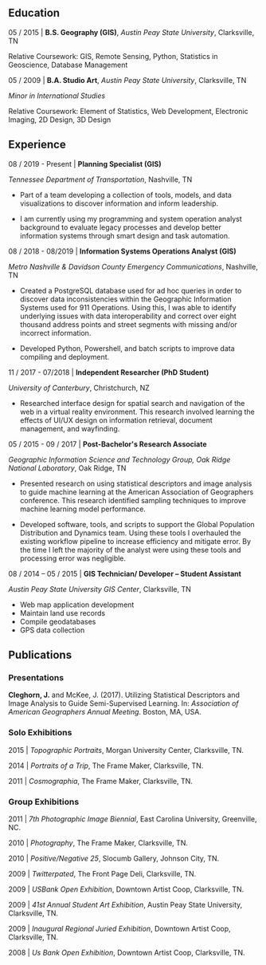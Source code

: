 ## Education

05 / 2015 | **B.S. Geography (GIS)**, *Austin Peay State University*, Clarksville, TN

   Relative Coursework: GIS, Remote Sensing, Python, Statistics in Geoscience, Database Management

05 / 2009 | **B.A. Studio Art**, *Austin Peay State University*, Clarksville, TN

   *Minor in International Studies*

   Relative Coursework: Element of Statistics, Web Development, Electronic Imaging, 2D Design, 3D Design

## Experience

08 / 2019 - Present | **Planning Specialist (GIS)**

   *Tennessee Department of Transportation*, Nashville, TN

   * Part of a team developing a collection of tools, models, and data visualizations to discover information and inform leadership.
   
   * I am currently using my programming and system operation analyst background to evaluate legacy processes and develop better              information systems through smart design and task automation.

08 / 2018 - 08/2019 | **Information Systems Operations Analyst (GIS)**

   *Metro Nashville & Davidson County Emergency Communications*, Nashville, TN

   * Created a PostgreSQL database used for ad hoc queries in order to  discover data inconsistencies within the Geographic Information      Systems used for 911 Operations. Using this, I was able to identify underlying issues with data interoperability and correct over        eight thousand address points and street segments with missing and/or incorrect information.
   
   * Developed Python, Powershell, and batch scripts to improve data compiling and deployment.

11 / 2017 - 07/2018 | **Independent Researcher (PhD Student)** 

   *University of Canterbury*, Christchurch, NZ
   
   * Researched interface design for spatial search and navigation of the web in a virtual reality environment. This research involved        learning the effects of UI/UX design on information retrieval, document management, and wayfinding.

05 / 2015 - 09 / 2017 | **Post-Bachelor's Research Associate**

   *Geographic Information Science and Technology Group, Oak Ridge National Laboratory*, Oak Ridge, TN

   * Presented research on using statistical descriptors and image analysis to guide machine learning at the American Association of          Geographers conference. This research identified sampling techniques to improve machine learning model performance.
   
   * Developed software, tools, and scripts to support the Global Population Distribution and Dynamics team. Using these tools I              overhauled the existing workflow pipeline to increase efficiency and mitigate error. By the time I left the majority of the analyst      were using these tools and processing error was negligible.

08 / 2014 – 05 / 2015 | **GIS Technician/ Developer – Student Assistant**

   *Austin Peay State University GIS Center*, Clarksville, TN

   * Web map application development
   * Maintain land use records
   * Compile geodatabases
   * GPS data collection

## Publications

### Presentations

**Cleghorn, J.** and McKee, J. (2017). Utilizing Statistical Descriptors and Image Analysis to Guide Semi-Supervised Learning.
In: *Association of American Geographers Annual Meeting*. Boston, MA, USA.

### Solo Exhibitions

2015 | *Topographic Portraits*, Morgan University Center, Clarksville, TN.

2014 | *Portraits of a Trip*, The Frame Maker, Clarksville, TN.

2011 | *Cosmographia*, The Frame Maker, Clarksville, TN.

### Group Exhibitions

2011 | *7th Photographic Image Biennial*, East Carolina University, Greenville, NC.


2010 | *Photography*, The Frame Maker, Clarksville, TN.


2010 | *Positive/Negative 25*, Slocumb Gallery, Johnson City, TN.


2009 | *Twitterpated*, The Front Page Deli, Clarksville, TN.


2009 | *USBank Open Exhibition*, Downtown Artist Coop, Clarksville, TN.


2009 | *41st Annual Student Art Exhibition*, Austin Peay State University,  Clarksville, TN.


2009 | *Inaugural Regional Juried Exhibition*, Downtown Artist Coop, Clarksville, TN.


2008 | *Us Bank Open Exhibition*, Downtown Artist Coop, Clarksville, TN.
